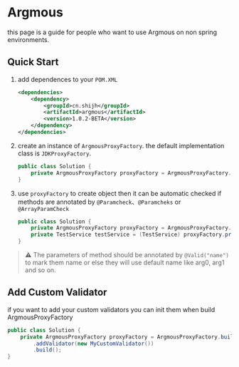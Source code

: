 # Argmous

this page is a guide for people who want to use Argmous on non spring environments.

## Quick Start

1. add dependences to your `POM.XML` 

   ```xml
   <dependencies>
       <dependency>
           <groupId>cn.shijh</groupId>
           <artifactId>argmous</artifactId>
           <version>1.0.2-BETA</version>
       </dependency>
   </dependencies>
   ```

2. create an instance of `ArgmousProxyFactory`. the default implementation class is `JDKProxyFactory`.

   ```java
   public class Solution {
       private ArgmousProxyFactory proxyFactory = ArgmousProxyFactory.builder().build(); 
   }
   ```

3. use `proxyFactory` to create object then it can be automatic checked if methods are annotated by `@Paramcheck`、`@Paramcheks` or `@ArrayParamCheck`

   ```java
   public class Solution {
       private ArgmousProxyFactory proxyFactory = ArgmousProxyFactory.builder().build();
       private TestService testService = (TestService) proxyFactory.proxy(new TestServiceImpl());
   }
   ```

> :warning: The parameters of method should be annotated by `@Valid("name")` to mark them name or else they will use default name like arg0, arg1 and so on.

## Add Custom Validator

if you want to add your custom validators you can init them when build ArgmousProxyFactory

```java
public class Solution {
    private ArgmousProxyFactory proxyFactory = ArgmousProxyFactory.builder()
        .addValidator(new MyCustomValidator())
        .build(); 
}
```

